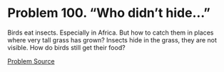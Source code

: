 # Problem 100. “Who didn’t hide…”

Birds eat insects. Especially in Africa. But how to catch them in places where very tall grass has grown? Insects hide in the grass, they are not visible. How do birds still get their food?

[Problem Source](https://www.trizland.ru/tasks/1608/)